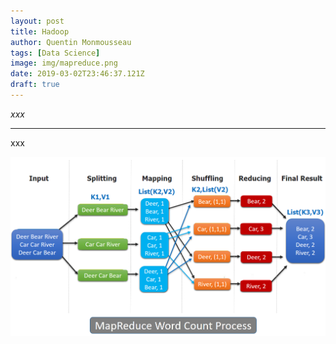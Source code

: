 ```yaml
---
layout: post
title: Hadoop
author: Quentin Monmousseau
tags: [Data Science]
image: img/mapreduce.png
date: 2019-03-02T23:46:37.121Z
draft: true
---
```


*xxx*

---

xxx

![Test Image](img/mapreduce.png)


